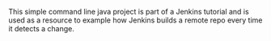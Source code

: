 This simple command line java project is part of a Jenkins tutorial and is used as a resource to example how Jenkins builds a remote repo every time it detects a change.
